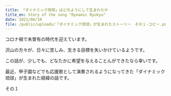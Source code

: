 ```yaml
---
title: 「ダイナミック琉球」はどのようにして生まれたか
title_en: Story of the song "Dynamic Ryukyu"
date: 2021/06/10
file: /public/uploads/「ダイナミック琉球」が生まれたストーリー　その１-コピー.pdf
---
```

コロナ禍で未曽有の時代を迎えています。

沢山の方々が、日々に苦しみ、生きる目標を失いかけているようです。

この話が、少しでも、どなたかに希望を与えることんができたなら幸いです。

最近、甲子園などでも応援歌として演奏されるようになってきた「ダイナミック琉球」が生まれた経緯の話です。

その１